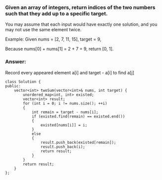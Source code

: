 ### Given an array of integers, return indices of the two numbers such that they add up to a specific target.

You may assume that each input would have exactly one solution, and you may not use the same element twice.

Example:
Given nums = [2, 7, 11, 15], target = 9,

Because nums[0] + nums[1] = 2 + 7 = 9,
return [0, 1].

### Answer:

Record every appeared element a[i] and target - a[i] to find a[j]

	class Solution {
	public:
	    vector<int> twoSum(vector<int>& nums, int target) {
	        unordered_map<int, int> existed;
	        vector<int> result;
	        for (int i = 0; i != nums.size(); ++i)
	        {
	            int remain = target - nums[i];
	            if (existed.find(remain) == existed.end())
	            {
	                existed[nums[i]] = i;
	            }
	            else
	            {
	                result.push_back(existed[remain]);
	                result.push_back(i);
	                return result;
	            }
	        }
	        return result;
	    }
	};